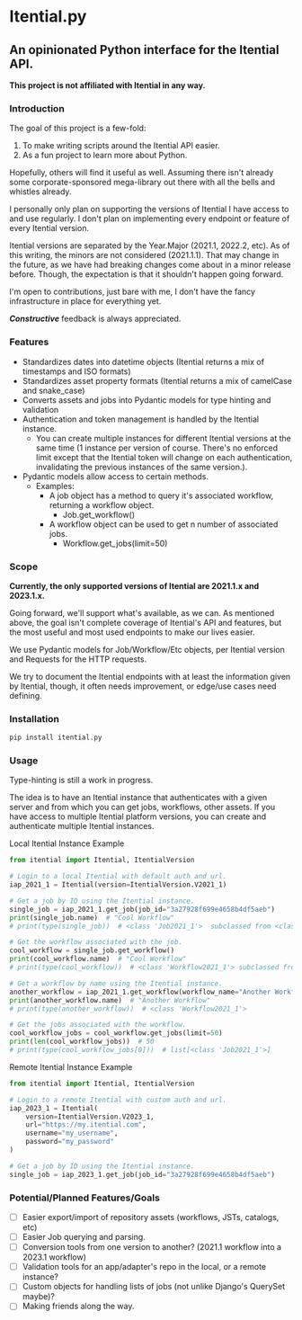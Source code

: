 # Itential.py
## An opinionated Python interface for the Itential API.

**This project is not affiliated with Itential in any way.**

### Introduction
The goal of this project is a few-fold:
1. To make writing scripts around the Itential API easier.
2. As a fun project to learn more about Python.

Hopefully, others will find it useful as well. Assuming there isn't already some corporate-sponsored mega-library out there with all the bells and whistles already.

I personally only plan on supporting the versions of Itential I have access to and use regularly.
I don't plan on implementing every endpoint or feature of every Itential version.

Itential versions are separated by the Year.Major (2021.1, 2022.2, etc). As of this writing, 
the minors are not considered (2021.1.1). That may change in the future, as we have had breaking changes 
come about in a minor release before. Though, the expectation is that it shouldn't happen going forward.

I'm open to contributions, just bare with me, I don't have the fancy infrastructure in place for everything yet. 

***Constructive*** feedback is always appreciated.

### Features
- Standardizes dates into datetime objects (Itential returns a mix of timestamps and ISO formats)
- Standardizes asset property formats (Itential returns a mix of camelCase and snake_case)
- Converts assets and jobs into Pydantic models for type hinting and validation
- Authentication and token management is handled by the Itential instance. 
  - You can create multiple instances for different Itential versions at the same time (1 instance per version of course. There's no enforced limit except that the Itential token will change on each authentication, invalidating the previous instances of the same version.).
- Pydantic models allow access to certain methods. 
  - Examples:
    - A job object has a method to query it's associated workflow, returning a workflow object.
      - Job.get_workflow()
    - A workflow object can be used to get n number of associated jobs.
      - Workflow.get_jobs(limit=50)

### Scope
**Currently, the only supported versions of Itential are 2021.1.x and 2023.1.x.**

Going forward, we'll support what's available, as we can. 
As mentioned above, the goal isn't complete coverage of Itential's API and features, but the most useful and most used endpoints to make our lives easier.

We use Pydantic models for Job/Workflow/Etc objects, per Itential version and Requests for the HTTP requests. 

We try to document the Itential endpoints with at least the information given by Itential, though, it often needs improvement, or edge/use cases need defining.

### Installation
```bash
pip install itential.py
```

### Usage
Type-hinting is still a work in progress.

The idea is to have an Itential instance that authenticates with a given server and from which you can get jobs, workflows, other assets.
If you have access to multiple Itential platform versions, you can create and authenticate multiple Itential instances.

Local Itential Instance Example
```python
from itential import Itential, ItentialVersion

# Login to a local Itential with default auth and url.
iap_2021_1 = Itential(version=ItentialVersion.V2021_1)

# Get a job by ID using the Itential instance.
single_job = iap_2021_1.get_job(job_id="3a27928f699e4658b4df5aeb")
print(single_job.name)  # "Cool Workflow"
# print(type(single_job))  # <class 'Job2021_1'>  subclassed from <class 'Job'>

# Get the workflow associated with the job.
cool_workflow = single_job.get_workflow()
print(cool_workflow.name)  # "Cool Workflow"
# print(type(cool_workflow))  # <class 'Workflow2021_1'> subclassed from <class 'Workflow'> 

# Get a workflow by name using the Itential instance.
another_workflow = iap_2021_1.get_workflow(workflow_name="Another Workflow")
print(another_workflow.name)  # "Another Workflow"
# print(type(another_workflow))  # <class 'Workflow2021_1'>

# Get the jobs associated with the workflow.
cool_workflow_jobs = cool_workflow.get_jobs(limit=50)
print(len(cool_workflow_jobs))  # 50
# print(type(cool_workflow_jobs[0]))  # list[<class 'Job2021_1'>] 
```

Remote Itential Instance Example
```python
from itential import Itential, ItentialVersion

# Login to a remote Itential with custom auth and url.
iap_2023_1 = Itential(
    version=ItentialVersion.V2023_1,
    url="https://my.itential.com",
    username="my_username",
    password="my_password"
)

# Get a job by ID using the Itential instance.
single_job = iap_2023_1.get_job(job_id="3a27928f699e4658b4df5aeb")
```

### Potential/Planned Features/Goals
- [ ] Easier export/import of repository assets (workflows, JSTs, catalogs, etc)
- [ ] Easier Job querying and parsing.
- [ ] Conversion tools from one version to another? (2021.1 workflow into a 2023.1 workflow)
- [ ] Validation tools for an app/adapter's repo in the local, or a remote instance?
- [ ] Custom objects for handling lists of jobs (not unlike Django's QuerySet maybe)?
- [ ] Making friends along the way.